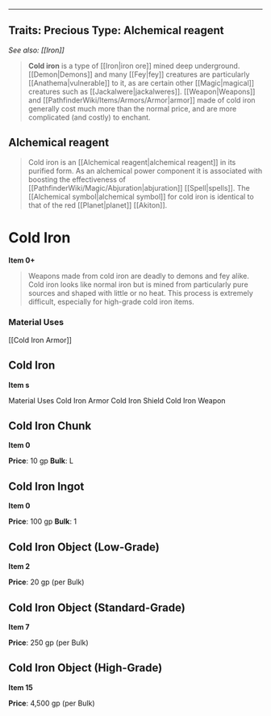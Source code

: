 
---

Traits: Precious
Type: Alchemical reagent
---


*See also: [[Iron]]*
> **Cold iron** is a type of [[Iron|iron ore]] mined deep underground. [[Demon|Demons]] and many [[Fey|fey]] creatures are particularly [[Anathema|vulnerable]] to it, as are certain other [[Magic|magical]] creatures such as [[Jackalwere|jackalweres]]. [[Weapon|Weapons]] and [[PathfinderWiki/Items/Armors/Armor|armor]] made of cold iron generally cost much more than the normal price, and are more complicated (and costly) to enchant.


## Alchemical reagent

> Cold iron is an [[Alchemical reagent|alchemical reagent]] in its purified form. As an alchemical power component it is associated with boosting the effectiveness of [[PathfinderWiki/Magic/Abjuration|abjuration]] [[Spell|spells]].
> The [[Alchemical symbol|alchemical symbol]] for cold iron is identical to that of the red [[Planet|planet]] [[Akiton]].





# Cold Iron

**Item 0+**

> Weapons made from cold iron are deadly to demons and fey alike. Cold iron looks like normal iron but is mined from particularly pure sources and shaped with little or no heat. This process is extremely difficult, especially for high-grade cold iron items.

### Material Uses

[[Cold Iron Armor]]

## Cold Iron

**Item s**

Material Uses
Cold Iron Armor
Cold Iron Shield
Cold Iron Weapon

## Cold Iron Chunk

**Item 0**

**Price**: 10 gp
**Bulk**: L

## Cold Iron Ingot

**Item 0**

**Price**: 100 gp
**Bulk**: 1

## Cold Iron Object (Low-Grade)

**Item 2**

**Price**: 20 gp (per Bulk)

## Cold Iron Object (Standard-Grade)

**Item 7**

**Price**: 250 gp (per Bulk)

## Cold Iron Object (High-Grade)

**Item 15**

**Price**: 4,500 gp (per Bulk)

